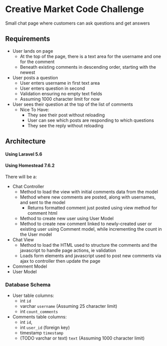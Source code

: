 # Creative Market Code Challenge

Small chat page where customers can ask questions and get answers

## Requirements

- User lands on page
	- At the top of the page, there is a text area for the username and one for the comment
	- Beneath existing comments in descending order, starting with the newest
- User posts a question
	- User enters username in first text area
	- User enters question in second
	- Validation ensuring no empty text fields
	- Assuming 1000 character limit for now
- User sees their question at the top of the list of comments
	- Nice To Have:
		- They see their post without reloading
		- User can see which posts are responding to which questions
		- They see the reply without reloading

## Architecture

#### Using Laravel 5.6
#### Using Homestead 7.6.2

There will be a:
- Chat Controller
	- Method to load the view with initial comments data from the model
	- Method where new comments are posted, along with usernames, and sent to the model
		- Returns formatted comment just posted using view method for comment html
	- Method to create new user using User Model
	- Method to create new comment linked to newly-created user or existing user using Comment model, while incrementing the count in the User model
- Chat View
	- Method to load the HTML used to structure the comments and the javascript to handle page actions, ie validation
	- Loads form elements and javascript used to post new comments via ajax to controller then update the page
- Comment Model
- User Model

### Database Schema

- User table columns:
	- int `id`
	- varchar `username` (Assuming 25 character limit)
	- int `count_comments`
- Comments table columns:
	- int `id`,
	- int `user_id` (foreign key)
	- timestamp `timestamp`
	- (TODO varchar or text) `text` (Assuming 1000 character limit)
